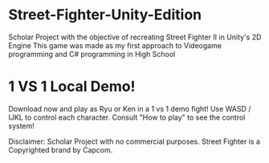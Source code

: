 # Street-Fighter-Unity-Edition
Scholar Project with the objective of recreating Street Fighter II in Unity's 2D Engine
This game was made as my first approach to Videogame programming and C# programming in High School

# 1 VS 1 Local Demo!
Download now and play as Ryu or Ken in a 1 vs 1 demo fight! Use WASD / IJKL to control each character.
Consult "How to play" to see the control system! 


Disclaimer: Scholar Project with no commercial purposes.  Street Fighter is a Copyrighted brand by Capcom.
